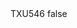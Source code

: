 <?xml version="1.0" encoding="UTF-8"?>
<CustomMetadata xmlns="http://soap.sforce.com/2006/04/metadata">
    <label>TXU546</label>
    <protected>false</protected>
</CustomMetadata>
